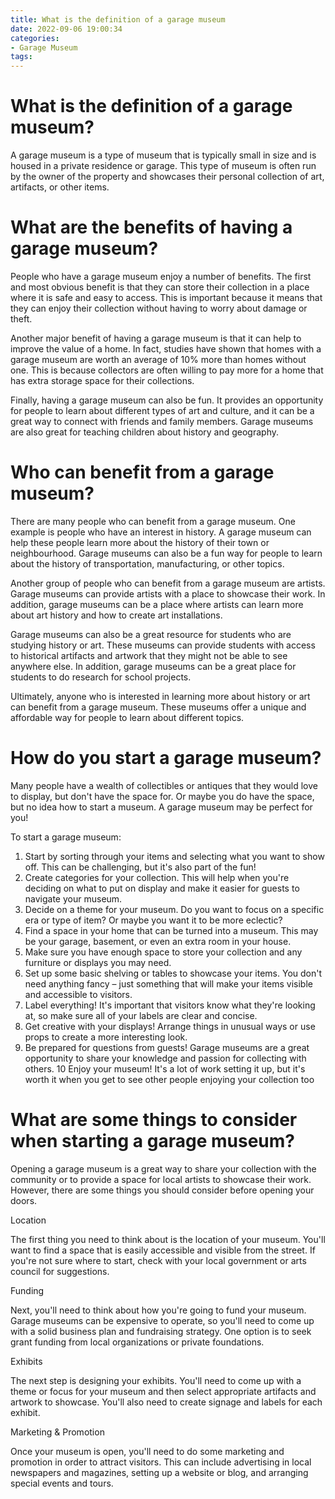 ```yaml
---
title: What is the definition of a garage museum
date: 2022-09-06 19:00:34
categories:
- Garage Museum
tags:
---
```



#  What is the definition of a garage museum?

A garage museum is a type of museum that is typically small in size and is housed in a private residence or garage. This type of museum is often run by the owner of the property and showcases their personal collection of art, artifacts, or other items.

#  What are the benefits of having a garage museum?

People who have a garage museum enjoy a number of benefits. The first and most obvious benefit is that they can store their collection in a place where it is safe and easy to access. This is important because it means that they can enjoy their collection without having to worry about damage or theft.

Another major benefit of having a garage museum is that it can help to improve the value of a home. In fact, studies have shown that homes with a garage museum are worth an average of 10% more than homes without one. This is because collectors are often willing to pay more for a home that has extra storage space for their collections.

Finally, having a garage museum can also be fun. It provides an opportunity for people to learn about different types of art and culture, and it can be a great way to connect with friends and family members. Garage museums are also great for teaching children about history and geography.

#  Who can benefit from a garage museum?

There are many people who can benefit from a garage museum. One example is people who have an interest in history. A garage museum can help these people learn more about the history of their town or neighbourhood. Garage museums can also be a fun way for people to learn about the history of transportation, manufacturing, or other topics.

Another group of people who can benefit from a garage museum are artists. Garage museums can provide artists with a place to showcase their work. In addition, garage museums can be a place where artists can learn more about art history and how to create art installations.

Garage museums can also be a great resource for students who are studying history or art. These museums can provide students with access to historical artifacts and artwork that they might not be able to see anywhere else. In addition, garage museums can be a great place for students to do research for school projects.

Ultimately, anyone who is interested in learning more about history or art can benefit from a garage museum. These museums offer a unique and affordable way for people to learn about different topics.

#  How do you start a garage museum?

Many people have a wealth of collectibles or antiques that they would love to display, but don't have the space for. Or maybe you do have the space, but no idea how to start a museum. A garage museum may be perfect for you!

To start a garage museum:

1. Start by sorting through your items and selecting what you want to show off. This can be challenging, but it's also part of the fun!
2. Create categories for your collection. This will help when you're deciding on what to put on display and make it easier for guests to navigate your museum.
3. Decide on a theme for your museum. Do you want to focus on a specific era or type of item? Or maybe you want it to be more eclectic?
4. Find a space in your home that can be turned into a museum. This may be your garage, basement, or even an extra room in your house.
5. Make sure you have enough space to store your collection and any furniture or displays you may need.
6. Set up some basic shelving or tables to showcase your items. You don't need anything fancy – just something that will make your items visible and accessible to visitors.
7. Label everything! It's important that visitors know what they're looking at, so make sure all of your labels are clear and concise.
8. Get creative with your displays! Arrange things in unusual ways or use props to create a more interesting look.
9. Be prepared for questions from guests! Garage museums are a great opportunity to share your knowledge and passion for collecting with others.
10 Enjoy your museum! It's a lot of work setting it up, but it's worth it when you get to see other people enjoying your collection too

#  What are some things to consider when starting a garage museum?

Opening a garage museum is a great way to share your collection with the community or to provide a space for local artists to showcase their work. However, there are some things you should consider before opening your doors.

Location

The first thing you need to think about is the location of your museum. You'll want to find a space that is easily accessible and visible from the street. If you're not sure where to start, check with your local government or arts council for suggestions.

Funding

Next, you'll need to think about how you're going to fund your museum. Garage museums can be expensive to operate, so you'll need to come up with a solid business plan and fundraising strategy. One option is to seek grant funding from local organizations or private foundations.

Exhibits

The next step is designing your exhibits. You'll need to come up with a theme or focus for your museum and then select appropriate artifacts and artwork to showcase. You'll also need to create signage and labels for each exhibit.

Marketing & Promotion

Once your museum is open, you'll need to do some marketing and promotion in order to attract visitors. This can include advertising in local newspapers and magazines, setting up a website or blog, and arranging special events and tours.